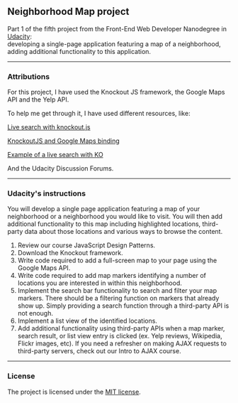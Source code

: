 ## Neighborhood Map project

Part 1 of the fifth project from the Front-End Web Developer Nanodegree in <a href="https://www.udacity.com" target="_blank">Udacity</a>: 
<br>
developing a single-page application featuring a map of a neighborhood, adding additional functionality to this application.

-------------------

### Attributions

For this project, I have used the Knockout JS framework, the Google Maps API and the Yelp API.

To help me get through it, I have used different resources, like: 

[Live search with knockout.js](http://opensoul.org/2011/06/23/live-search-with-knockoutjs/)

[KnockoutJS and Google Maps binding](http://www.hoonzis.com/knockoutjs-and-google-maps-binding/)

[Example of a live search with KO](https://jsfiddle.net/2q8Gn/)

And the Udacity Discussion Forums.

-----------------------------

### Udacity's instructions

You will develop a single page application featuring a map of your neighborhood or a neighborhood you would like to visit. You will then add additional functionality to this map including highlighted locations, third-party data about those locations and various ways to browse the content.

1. Review our course JavaScript Design Patterns.
2. Download the Knockout framework.
3. Write code required to add a full-screen map to your page using the Google Maps API.
4. Write code required to add map markers identifying a number of locations you are interested in within this neighborhood.
5. Implement the search bar functionality to search and filter your map markers. There should be a filtering function on markers that already show up. Simply providing a search function through a third-party API is not enough.
6. Implement a list view of the identified locations.
7. Add additional functionality using third-party APIs when a map marker, search result, or list view entry is clicked (ex. Yelp reviews, Wikipedia, Flickr images, etc). If you need a refresher on making AJAX requests to third-party servers, check out our Intro to AJAX course.

---------------------

### License

The project is licensed under the [MIT license](license.txt).
